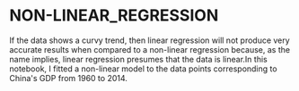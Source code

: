 # NON-LINEAR_REGRESSION
If the data shows a curvy trend, then linear regression will not produce very accurate results when compared to a non-linear regression because, as the name implies, linear regression presumes that the data is linear.In this notebook, I fitted a non-linear model to the data points corresponding to China's GDP from 1960 to 2014. 
